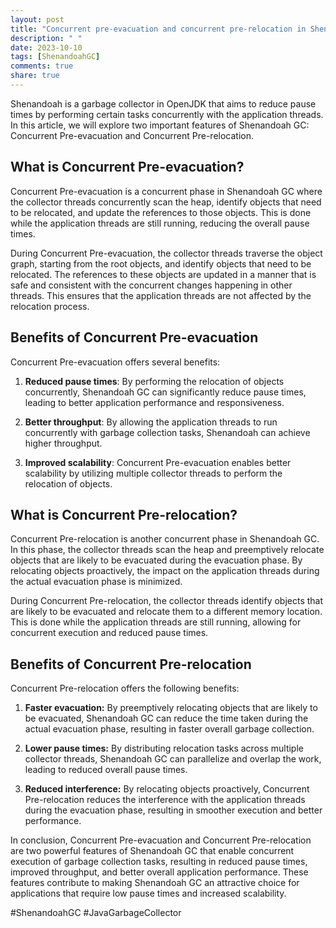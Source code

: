 ```yaml
---
layout: post
title: "Concurrent pre-evacuation and concurrent pre-relocation in Shenandoah GC"
description: " "
date: 2023-10-10
tags: [ShenandoahGC]
comments: true
share: true
---
```


Shenandoah is a garbage collector in OpenJDK that aims to reduce pause times by performing certain tasks concurrently with the application threads. In this article, we will explore two important features of Shenandoah GC: Concurrent Pre-evacuation and Concurrent Pre-relocation.

## What is Concurrent Pre-evacuation?

Concurrent Pre-evacuation is a concurrent phase in Shenandoah GC where the collector threads concurrently scan the heap, identify objects that need to be relocated, and update the references to those objects. This is done while the application threads are still running, reducing the overall pause times.

During Concurrent Pre-evacuation, the collector threads traverse the object graph, starting from the root objects, and identify objects that need to be relocated. The references to these objects are updated in a manner that is safe and consistent with the concurrent changes happening in other threads. This ensures that the application threads are not affected by the relocation process.

## Benefits of Concurrent Pre-evacuation

Concurrent Pre-evacuation offers several benefits:

1. **Reduced pause times**: By performing the relocation of objects concurrently, Shenandoah GC can significantly reduce pause times, leading to better application performance and responsiveness.

2. **Better throughput**: By allowing the application threads to run concurrently with garbage collection tasks, Shenandoah can achieve higher throughput.

3. **Improved scalability**: Concurrent Pre-evacuation enables better scalability by utilizing multiple collector threads to perform the relocation of objects.

## What is Concurrent Pre-relocation?

Concurrent Pre-relocation is another concurrent phase in Shenandoah GC. In this phase, the collector threads scan the heap and preemptively relocate objects that are likely to be evacuated during the evacuation phase. By relocating objects proactively, the impact on the application threads during the actual evacuation phase is minimized.

During Concurrent Pre-relocation, the collector threads identify objects that are likely to be evacuated and relocate them to a different memory location. This is done while the application threads are still running, allowing for concurrent execution and reduced pause times.

## Benefits of Concurrent Pre-relocation

Concurrent Pre-relocation offers the following benefits:

1. **Faster evacuation:** By preemptively relocating objects that are likely to be evacuated, Shenandoah GC can reduce the time taken during the actual evacuation phase, resulting in faster overall garbage collection.

2. **Lower pause times:** By distributing relocation tasks across multiple collector threads, Shenandoah GC can parallelize and overlap the work, leading to reduced overall pause times.

3. **Reduced interference:** By relocating objects proactively, Concurrent Pre-relocation reduces the interference with the application threads during the evacuation phase, resulting in smoother execution and better performance.

In conclusion, Concurrent Pre-evacuation and Concurrent Pre-relocation are two powerful features of Shenandoah GC that enable concurrent execution of garbage collection tasks, resulting in reduced pause times, improved throughput, and better overall application performance. These features contribute to making Shenandoah GC an attractive choice for applications that require low pause times and increased scalability.

\#ShenandoahGC \#JavaGarbageCollector
